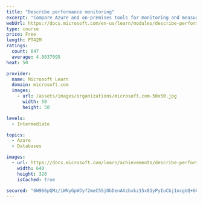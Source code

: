 ```yaml
---
title: "Describe performance monitoring"
excerpt: "Compare Azure and on-premises tools for monitoring and measuring performance. Determine critical metrics. Understand the purpose of a baseline for comparative analysis."
webUrl: https://docs.microsoft.com/en-us/learn/modules/describe-performance-monitoring/
type: course
price: Free
length: PT42M
ratings:
  count: 647
  average: 4.8037095
heat: 50

provider:
  name: Microsoft Learn
  domain: microsoft.com
  images:
    - url: /assets/images/organizations/microsoft.com-50x50.jpg
      width: 50
      height: 50

levels:
  - Intermediate

topics:
  - Azure
  - Databases

images:
  - url: https://docs.microsoft.com/learn/achievements/describe-performance-monitoring-social.png
    width: 640
    height: 320
    isCached: true

secured: "6W966pQMz/iWNyGpWJyf2meC5SjObDenAXzbxkz15x81yPyIuCbj1ncgUQ+GCL0XoUqx966ucPCM/PeiGshLekL/+ZeQLaahOEBt8YlbiyRjTygTDx2HDhEvyze0O8j9nHyYsDSZHm68fFgOfKtoTBUH9LOHrDI9MksJpopz5fwuvbuiAx35X7EMXCZxp2BTKrS9CkvmWZlicynHe9ZoVVfLr4jbn8r9QTmx5vG1voJFMX38L7G00P8O2QqVepQoURlOvsI+mbo/R4iMKsL53BnW3XD4/MU9KJi7BAZRgdncGZnRyUA0YC2aAPGyA3Clmq7LrQPcEe6I7LefiCy9JS2Py4L2t+OF8l6m5Q+BS6xNYJCDzvAYfpjf4cR1+rInAddTOigAm24zfBeWuSYGrlmdHoY5DMz3P9smPcWGc+k=;Mhv1AoporTTkNajcYtM0Gg=="
---
```


